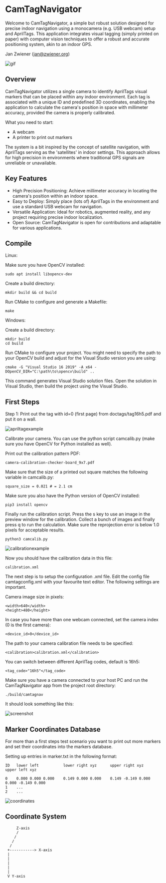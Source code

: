 CamTagNavigator
===============

Welcome to CamTagNavigator, a simple but robust solution designed for precise
indoor navigation using a monocamera (e.g. USB webcam) setup and AprilTags. This
application integrates visual tagging (simply printed on paper) with computer
vision techniques to offer a robust and accurate positioning system, akin to an
indoor GPS.

Jan Zwiener (jan@zwiener.org)

![gif](img/apriltag.gif)

Overview
--------

CamTagNavigator utilizes a single camera to identify AprilTags visual markers
that can be placed within any indoor environment. Each tag is associated with a
unique ID and predefined 3D coordinates, enabling the application to calculate
the camera's position in space with millimeter accuracy, provided the camera is
properly calibrated.

What you need to start:

 * A webcam
 * A printer to print out markers

The system is a bit inspired by the concept of satellite navigation, with AprilTags
serving as the 'satellites' in indoor settings. This approach allows for high
precision in environments where traditional GPS signals are unreliable or
unavailable.

Key Features
------------

 * High Precision Positioning: Achieve millimeter accuracy in locating the camera's position within an indoor space.
 * Easy to Deploy: Simply place (lots of) AprilTags in the environment and use a standard USB webcam for navigation.
 * Versatile Application: Ideal for robotics, augmented reality, and any project requiring precise indoor localization.
 * Open Source: CamTagNavigator is open for contributions and adaptable for various applications.

Compile
-------

Linux:

Make sure you have OpenCV installed:

    sudo apt install libopencv-dev

Create a build directory:

    mkdir build && cd build

Run CMake to configure and generate a Makefile:

    make

Windows:

Create a build directory:

    mkdir build
    cd build

Run CMake to configure your project. You might need to specify the path to your
OpenCV build and adjust for the Visual Studio version you are using:

    cmake -G "Visual Studio 16 2019" -A x64 -DOpenCV_DIR="C:\path\to\opencv\build" ..

This command generates Visual Studio solution files. Open the solution in
Visual Studio, then build the project using the Visual Studio.

First Steps
-----------

Step 1: Print out the tag with id=0 (first page) from doctags/tag16h5.pdf and put it on
a wall.

![apriltagexample](img/apriltagexample.png)

Calibrate your camera. You can use the python script camcalib.py (make sure you
have OpenCV for Python installed as well).

Print out the calibration pattern PDF:

    camera-calibration-checker-board_9x7.pdf

Make sure that the size of a printed out square matches the following variable in
camcalib.py:

    square_size = 0.021 # = 2.1 cm

Make sure you also have the Python version of OpenCV installed:

    pip3 install opencv

Finally run the calibration script. Press the s key to use an image in the preview window
for the calibration. Collect a bunch of images and finally press q to run the calculation.
Make sure the reprojection error is below 1.0 pixels for acceptable results.

    python3 camcalib.py

![calibrationexample](img/calibration.jpg)

Now you should have the calibration data in this file:

    calibration.xml

The next step is to setup the configuration .xml file.  Edit the config file
camtagconfig.xml with your favourite text editor. The following settings are
important.

Camera image size in pixels:

    <width>640</width>
    <height>480</height>

In case you have more than one webcam connected, set the camera index (0 is the
first camera):

    <device_id>0</device_id>

The path to your camera calibration file needs to be specified:

    <calibration>calibration.xml</calibration>

You can switch between different AprilTag codes, default is 16h5:

    <tag_code>"16h5"</tag_code>

Make sure you have a camera connected to your host PC and run the
CamTagNavigator app from the project root directory:

    ./build/camtagnav

It should look something like this:

![screenshot](img/screenshot.jpg)

Marker Coordinates Database
---------------------------

For more than a first steps test scenario you want to print out more markers
and set their coordinates into the markers database.

Setting up entries in marker.txt in the following format:

    ID   lower left           lower right xyz      upper right xyz      upper left xyz

    0    0.000 0.000 0.000    0.149 0.000 0.000    0.149 -0.149 0.000   0.000 -0.149 0.000
    1    ...
    2    ...

![coordinates](img/coordinates_in_marker.png)

Coordinate System
-----------------

         Z-axis
         /
        /
       /
      /
     +-----------> X-axis
     |
     |
     |
     |
     |
     V Y-axis


